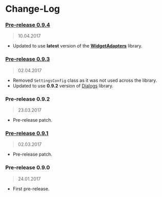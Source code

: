 Change-Log
===============

### [Pre-release 0.9.4](https://github.com/universum-studios/android_settings/releases/tag/0.9.4) ###
> 10.04.2017

- Updated to use **latest** version of the **[WidgetAdapters](https://github.com/universum-studios/android_widget_adapters)** library.

### [Pre-release 0.9.3](https://github.com/universum-studios/android_settings/releases/tag/0.9.3) ###
> 02.04.2017

- Removed `SettingsConfig` class as it was not used across the library.
- Updated to use **0.9.2** version of [Dialogs](https://github.com/universum-studios/android_dialogs)
  library.

### Pre-release 0.9.2 ###
> 23.03.2017

- Pre-release patch.

### [Pre-release 0.9.1](https://github.com/universum-studios/android_settings/releases/tag/0.9.1) ###
> 02.03.2017

- Pre-release patch.

### Pre-release 0.9.0 ###
> 24.01.2017

- First pre-release.